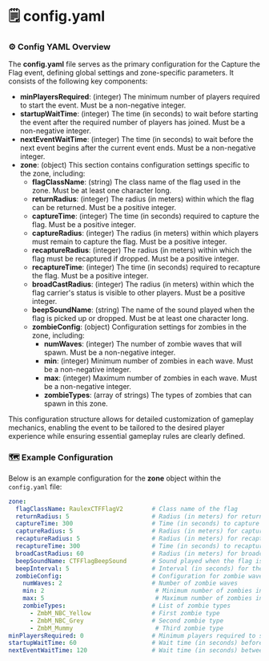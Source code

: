 # 🗒️ config.yaml

### ⚙️ Config YAML Overview

The **config.yaml** file serves as the primary configuration for the Capture the Flag event, defining global settings and zone-specific parameters. It consists of the following key components:

* **minPlayersRequired**: (integer) The minimum number of players required to start the event. Must be a non-negative integer.
* **startupWaitTime**: (integer) The time (in seconds) to wait before starting the event after the required number of players has joined. Must be a non-negative integer.
* **nextEventWaitTime**: (integer) The time (in seconds) to wait before the next event begins after the current event ends. Must be a non-negative integer.
* **zone**: (object) This section contains configuration settings specific to the zone, including:
  * **flagClassName**: (string) The class name of the flag used in the zone. Must be at least one character long.
  * **returnRadius**: (integer) The radius (in meters) within which the flag can be returned. Must be a positive integer.
  * **captureTime**: (integer) The time (in seconds) required to capture the flag. Must be a positive integer.
  * **captureRadius**: (integer) The radius (in meters) within which players must remain to capture the flag. Must be a positive integer.
  * **recaptureRadius**: (integer) The radius (in meters) within which the flag must be recaptured if dropped. Must be a positive integer.
  * **recaptureTime**: (integer) The time (in seconds) required to recapture the flag. Must be a positive integer.
  * **broadCastRadius**: (integer) The radius (in meters) within which the flag carrier's status is visible to other players. Must be a positive integer.
  * **beepSoundName**: (string) The name of the sound played when the flag is picked up or dropped. Must be at least one character long.
  * **zombieConfig**: (object) Configuration settings for zombies in the zone, including:
    * **numWaves**: (integer) The number of zombie waves that will spawn. Must be a non-negative integer.
    * **min**: (integer) Minimum number of zombies in each wave. Must be a non-negative integer.
    * **max**: (integer) Maximum number of zombies in each wave. Must be a non-negative integer.
    * **zombieTypes**: (array of strings) The types of zombies that can spawn in this zone.

This configuration structure allows for detailed customization of gameplay mechanics, enabling the event to be tailored to the desired player experience while ensuring essential gameplay rules are clearly defined.

### 🗺️ Example Configuration

Below is an example configuration for the **zone** object within the `config.yaml` file:

```yaml
zone:
  flagClassName: RaulexCTFFlagV2        # Class name of the flag
  returnRadius: 5                       # Radius (in meters) for returning the flag
  captureTime: 300                      # Time (in seconds) to capture the flag
  captureRadius: 5                      # Radius (in meters) for capturing the flag
  recaptureRadius: 5                    # Radius (in meters) for recapturing the flag
  recaptureTime: 300                    # Time (in seconds) to recapture the flag
  broadCastRadius: 60                   # Radius (in meters) for broadcasting the carrier's position
  beepSoundName: CTFFlagBeepSound       # Sound played when the flag is picked up or dropped
  beepInterval: 5                       # Interval (in seconds) for the beep sound
  zombieConfig:                         # Configuration for zombie waves
    numWaves: 2                         # Number of zombie waves
    min: 2                               # Minimum number of zombies in each wave
    max: 5                               # Maximum number of zombies in each wave
    zombieTypes:                        # List of zombie types
      - ZmbM_NBC_Yellow                 # First zombie type
      - ZmbM_NBC_Grey                   # Second zombie type
      - ZmbM_Mummy                       # Third zombie type
minPlayersRequired: 0                   # Minimum players required to start the event
startupWaitTime: 60                     # Wait time (in seconds) before the event starts
nextEventWaitTime: 120                  # Wait time (in seconds) between events
```
